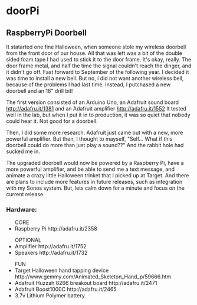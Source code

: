 # doorPi
<h2>RaspberryPi Doorbell</h2>

It statarted one fine Halloween, when someone stole my wireless doorbell from the front door of our house.  All that was left was a bit of the double sided foam tape I had used to stick it to the door frame.  It's okay, really. The door frame metal, and half the time the signal couldn't reach the dinger, and it didn't go off.  Fast forward to September of the following year.  I decided it was time to install a new bell.  But no, i did not want another wireless bell, because of the problems I had last time.  Instead, I putchased a new doorbell and an 18" drill bit!  

The first version consisted of an Arduino Uno, an Adafruit sound board http://adafru.it/1381 and an Adafruit amplifier http://adafru.it/1552  It tested well in the lab, but when I put it in to production, it was so quiet that nobody could hear it.  Not good for a doorbell.

Then, I did some more research.  Adafruit just came out with a new, more powerful amplifier.  But then, I thought to mayself, "Self...  What if this doorbell could do more than just play a sound??"  And the rabbit hole had sucked me in.

The upgraded doorbell would now be powered by a Raspberry Pi, have a more powerful amplifier, and be able to send me a text message, and animate a crazy little Halloween trinket that I picked up at Target.  And there are plans to include more features in future releases, such as integration with my Sonos system.  But, lets calm down for a minute and focus on the current release.

<h3>Hardware:</h3>

<ul>CORE
  <li>Raspberry Pi http://adafru.it/2358</li>
</ul>
<ul>OPTIONAL
  <li>Amplifier http://adafru.it/1752</li>
  <li>Speakers http://adafru.it/1732</li>
</ul>
<ul>FUN
  <li>Target Halloween hand tapping device http://www.gemmy.com/Animated_Skeleton_Hand_p/59666.htm</li>
  <li>Adafruit Huzzah 8266 breakout board http://adafru.it/2471</li>
  <li>Adafruit Boost1000C http://adafru.it/2465</li>
  <li>3.7v Lithium Polymer battery</li>
</ul>
